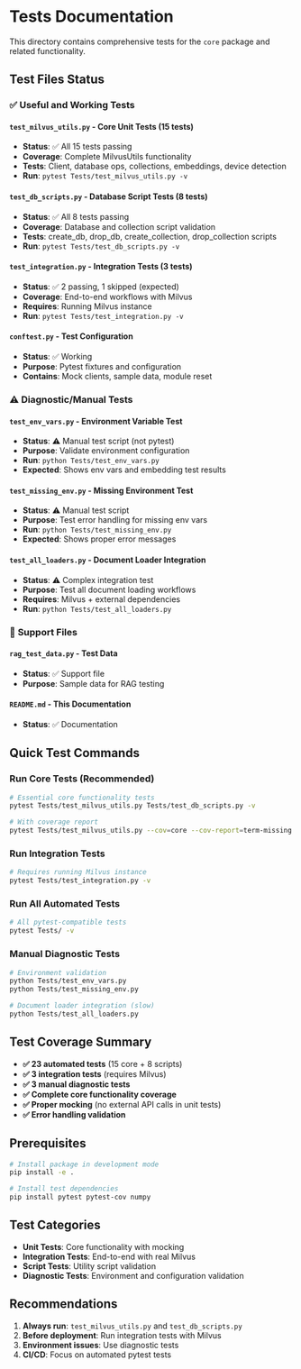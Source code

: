 # Tests Documentation

This directory contains comprehensive tests for the `core` package and related functionality.

## Test Files Status

### ✅ **Useful and Working Tests**

#### `test_milvus_utils.py` - **Core Unit Tests** (15 tests)
- **Status**: ✅ All 15 tests passing
- **Coverage**: Complete MilvusUtils functionality
- **Tests**: Client, database ops, collections, embeddings, device detection
- **Run**: `pytest Tests/test_milvus_utils.py -v`

#### `test_db_scripts.py` - **Database Script Tests** (8 tests)
- **Status**: ✅ All 8 tests passing
- **Coverage**: Database and collection script validation
- **Tests**: create_db, drop_db, create_collection, drop_collection scripts
- **Run**: `pytest Tests/test_db_scripts.py -v`

#### `test_integration.py` - **Integration Tests** (3 tests)
- **Status**: ✅ 2 passing, 1 skipped (expected)
- **Coverage**: End-to-end workflows with Milvus
- **Requires**: Running Milvus instance
- **Run**: `pytest Tests/test_integration.py -v`

#### `conftest.py` - **Test Configuration**
- **Status**: ✅ Working
- **Purpose**: Pytest fixtures and configuration
- **Contains**: Mock clients, sample data, module reset

### ⚠️ **Diagnostic/Manual Tests**

#### `test_env_vars.py` - **Environment Variable Test**
- **Status**: ⚠️ Manual test script (not pytest)
- **Purpose**: Validate environment configuration
- **Run**: `python Tests/test_env_vars.py`
- **Expected**: Shows env vars and embedding test results

#### `test_missing_env.py` - **Missing Environment Test**
- **Status**: ⚠️ Manual test script
- **Purpose**: Test error handling for missing env vars
- **Run**: `python Tests/test_missing_env.py`
- **Expected**: Shows proper error messages

#### `test_all_loaders.py` - **Document Loader Integration**
- **Status**: ⚠️ Complex integration test
- **Purpose**: Test all document loading workflows
- **Requires**: Milvus + external dependencies
- **Run**: `python Tests/test_all_loaders.py`

### 📄 **Support Files**

#### `rag_test_data.py` - **Test Data**
- **Status**: ✅ Support file
- **Purpose**: Sample data for RAG testing

#### `README.md` - **This Documentation**
- **Status**: ✅ Documentation

## Quick Test Commands

### Run Core Tests (Recommended)
```bash
# Essential core functionality tests
pytest Tests/test_milvus_utils.py Tests/test_db_scripts.py -v

# With coverage report
pytest Tests/test_milvus_utils.py --cov=core --cov-report=term-missing
```

### Run Integration Tests
```bash
# Requires running Milvus instance
pytest Tests/test_integration.py -v
```

### Run All Automated Tests
```bash
# All pytest-compatible tests
pytest Tests/ -v
```

### Manual Diagnostic Tests
```bash
# Environment validation
python Tests/test_env_vars.py
python Tests/test_missing_env.py

# Document loader integration (slow)
python Tests/test_all_loaders.py
```

## Test Coverage Summary

- **✅ 23 automated tests** (15 core + 8 scripts)
- **✅ 3 integration tests** (requires Milvus)
- **✅ 3 manual diagnostic tests**
- **✅ Complete core functionality coverage**
- **✅ Proper mocking** (no external API calls in unit tests)
- **✅ Error handling validation**

## Prerequisites

```bash
# Install package in development mode
pip install -e .

# Install test dependencies
pip install pytest pytest-cov numpy
```

## Test Categories

- **Unit Tests**: Core functionality with mocking
- **Integration Tests**: End-to-end with real Milvus
- **Script Tests**: Utility script validation
- **Diagnostic Tests**: Environment and configuration validation

## Recommendations

1. **Always run**: `test_milvus_utils.py` and `test_db_scripts.py`
2. **Before deployment**: Run integration tests with Milvus
3. **Environment issues**: Use diagnostic tests
4. **CI/CD**: Focus on automated pytest tests